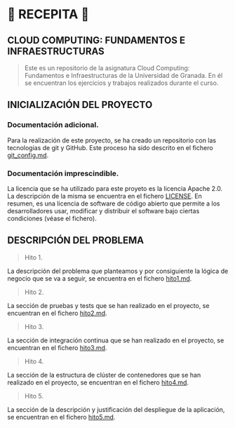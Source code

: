 # 🥑 **RECEPITA** 🥑

## **CLOUD COMPUTING: FUNDAMENTOS E INFRAESTRUCTURAS**

> Este es un repositorio de la asignatura Cloud Computing: Fundamentos e Infraestructuras de la Universidad de Granada. En él se encuentran los ejercicios y trabajos realizados durante el curso.

## **INICIALIZACIÓN DEL PROYECTO**

### Documentación adicional.

Para la realización de este proyecto, se ha creado un repositorio con las tecnologias de git y GitHub. Este proceso ha sido descrito en el fichero [git_config.md](doc/hito1/git_config.md).

### Documentación imprescindible.

La licencia que se ha utilizado para este proyeto es la licencia Apache 2.0. La descripción de la misma se encuentra en el fichero [LICENSE](LICENSE). En resumen, es una licencia de software de código abierto que permite a los desarrolladores usar, modificar y distribuir el software bajo ciertas condiciones (véase el fichero).

## **DESCRIPCIÓN DEL PROBLEMA**

> Hito 1.

La descripción del problema que planteamos y por consiguiente la lógica de negocio que se va a seguir, se encuentra en el fichero [hito1.md](doc/hito1/hito1.md).

> Hito 2.

La sección de pruebas y tests que se han realizado en el proyecto, se encuentran en el fichero [hito2.md](doc/hito2/hito2.md).

> Hito 3.

La sección de integración continua que se han realizado en el proyecto, se encuentran en el fichero [hito3.md](doc/hito3/hito3.md).

> Hito 4.

La sección de la estructura de clúster de contenedores que se han realizado en el proyecto, se encuentran en el fichero [hito4.md](doc/hito4/hito4.md).

> Hito 5.

La sección de la descripción y justificación del despliegue de la aplicación, se encuentran en el fichero [hito5.md](doc/hito5/hito5.md).
